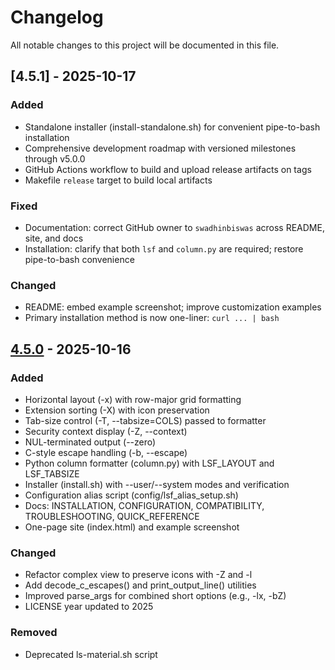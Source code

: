 # Changelog

All notable changes to this project will be documented in this file.

## [4.5.1] - 2025-10-17
### Added
- Standalone installer (install-standalone.sh) for convenient pipe-to-bash installation
- Comprehensive development roadmap with versioned milestones through v5.0.0
- GitHub Actions workflow to build and upload release artifacts on tags
- Makefile `release` target to build local artifacts

### Fixed
- Documentation: correct GitHub owner to `swadhinbiswas` across README, site, and docs
- Installation: clarify that both `lsf` and `column.py` are required; restore pipe-to-bash convenience

### Changed
- README: embed example screenshot; improve customization examples
- Primary installation method is now one-liner: `curl ... | bash`

## [4.5.0] - 2025-10-16
### Added
- Horizontal layout (-x) with row-major grid formatting
- Extension sorting (-X) with icon preservation
- Tab-size control (-T, --tabsize=COLS) passed to formatter
- Security context display (-Z, --context)
- NUL-terminated output (--zero)
- C-style escape handling (-b, --escape)
- Python column formatter (column.py) with LSF_LAYOUT and LSF_TABSIZE
- Installer (install.sh) with --user/--system modes and verification
- Configuration alias script (config/lsf_alias_setup.sh)
- Docs: INSTALLATION, CONFIGURATION, COMPATIBILITY, TROUBLESHOOTING, QUICK_REFERENCE
- One-page site (index.html) and example screenshot

### Changed
- Refactor complex view to preserve icons with -Z and -l
- Add decode_c_escapes() and print_output_line() utilities
- Improved parse_args for combined short options (e.g., -lx, -bZ)
- LICENSE year updated to 2025

### Removed
- Deprecated ls-material.sh script

[4.5.0]: https://github.com/swadhinbiswas/ls-f/releases/tag/v4.5.0
